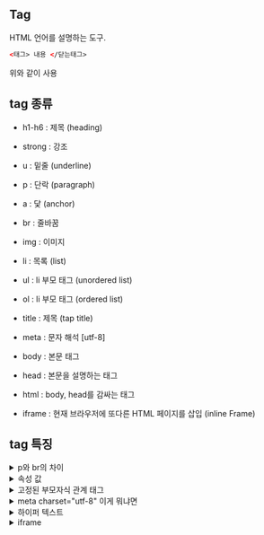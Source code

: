 ## Tag

HTML 언어를 설명하는 도구.  
```html
<태그> 내용 </닫는태그>
```
위와 같이 사용

## tag 종류

- h1-h6 : 제목 (heading)
- strong : 강조
- u : 밑줄 (underline)

- p : 단락 (paragraph)

- a : 닻 (anchor)
- br : 줄바꿈

- img : 이미지

- li : 목록 (list)
- ul : li 부모 태그 (unordered list)
- ol : li 부모 태그 (ordered list)

- title : 제목 (tap title)
- meta : 문자 해석 [utf-8]
- body : 본문 태그
- head : 본문을 설명하는 태그
- html : body, head를 감싸는 태그

- iframe : 현재 브라우저에 또다른 HTML 페이지를 삽입 (inline Frame)

## tag 특징

<details>
<summary>p와 br의 차이</summary>
'p'와 'br'은 줄바꿈의 역할을 하지만 다르다.<br> 
'p'태그는 여는 태그와 닫는 태그 두개를 사용하지만 'br'태그는 하나만 사용하면 줄바꿈이 된다.<br>
그 부분에서는 'br' 태그가 편리하지만 'p'와 같이 여닫는 태그에는 style을 적용시킬 수 있다.<br>
</details>

<details>
<summary>속성 값</summary>
- 'img' 태그에 속성값을 적용할 수 있다.<br>
'src = (주소)' 속성 값을 이용하여 이미지를 불러올 수 있다.<br><br>
- 'a' 태그에서도 좌표, 주소를 가르키는 속성값을 넣는다.<br>
'href = (주소)' 와 같이 사용하여 하이퍼링크를 걸어줄 수 있다.<br><br>

뿐만 아니라 width, size 등등 다양한 속성값이 존재한다.<br>
아마 css에서 배울 듯 하다.<br>
</details>

<details>
<summary>고정된 부모자식 관계 태그</summary>
'li' 태그는 리스트를 나타내는 태그이다<br>
해당 태그를 사용할 때, 'ul', 'ol' 로 감싸줘 li에 속성을 부여할 수 있다.<br>
목록끼리 구분을 하기 위한 경계의 역할을 해주는 것이다.<br><br>
'html' 태그 또한 'body', 'head' 태그를 감싸는 역할이다.<br>
</details>

<details>
<summary>meta charset="utf-8" 이게 뭐냐면</summary>
언어가 저장된 방식대로 다시 해석해줘야 하는 것<br>
영어로 썼는데 자판 그대로 한글로 나오면 읽기 굉장히 힘듬<br>
그것처럼 __UTF-8__이라는 형식으로 썼기 때문에 UTF-8 형식으로 해석해서 표시하라는 뜻<br>
</details>

<details>
<summary>하이퍼 텍스트</summary>
HTML의 HT가 Hyper Text를 의미한다.<br>
'a' 태그에서 하이퍼링크 속성을 사용할 수 있다.<br>
'href' (HyperText Reference) 속성을 사용하여 a 태그를 클릭하여 링크를 걸 수 있는 것이다.<br>
'href'는 link의 목적지를 가르키는 중요한 속성이다.<br><br>
'target' 속성을 이용하여 현재 또는 새로운 탭, 브라우저에 링크되도록 할 수 있다.<br>
</details>

<details>
<summary>iframe</summary>
iframe이란 Inline Frame의 약자<br>

__현재 브라우저에 렌더링되고 있는 문서 안에 또 다른 HTML 페이지를 삽입할 수 있도록 하는 기능__<br>
video, audio 태그들로 대체가 가능하지만, 다른 url의 페이지를 현재 페이지의 일부처럼 렌더링 할 수 있는 특징을 가지고 있음<br>
</details>